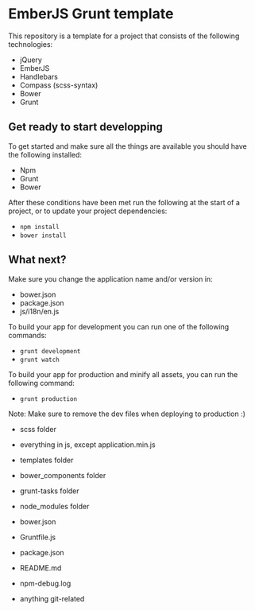 # EmberJS Grunt template

This repository is a template for a project that consists of the following technologies:

  - jQuery
  - EmberJS
  - Handlebars
  - Compass (scss-syntax)
  - Bower
  - Grunt

## Get ready to start developping

To get started and make sure all the things are available you should have the following installed:

  - Npm
  - Grunt
  - Bower

After these conditions have been met run the following at the start of a project, or to update your project dependencies:

  - `npm install`
  - `bower install`


## What next?

Make sure you change the application name and/or version in:

  - bower.json
  - package.json
  - js/i18n/en.js

To build your app for development you can run one of the following commands:

  - `grunt development`
  - `grunt watch`

To build your app for production and minify all assets, you can run the following command:

  - `grunt production`

Note: Make sure to remove the dev files when deploying to production :)

  - scss folder
  - everything in js, except application.min.js
  - templates folder
  - bower_components folder
  - grunt-tasks folder
  - node_modules folder

  - bower.json
  - Gruntfile.js
  - package.json
  - README.md
  - npm-debug.log
  - anything git-related

